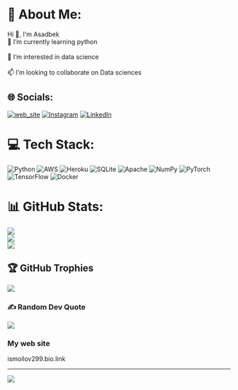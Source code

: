 # 💫 About Me:
Hi 👋, I'm Asadbek<br>🌱 I’m currently learning python<br><br>👀 I’m interested in data science<br><br>📫 I’m looking to collaborate on Data sciences


## 🌐 Socials:
[![web_site](https://img.shields.io/badge/My_website-%237289DA.svg?logo=browser&logoColor=white)](htttps://ismoilov299.bio.link) [![Instagram](https://img.shields.io/badge/Instagram-%23E4405F.svg?logo=Instagram&logoColor=white)](https://instagram.com/ismoilov299) [![LinkedIn](https://img.shields.io/badge/LinkedIn-%230077B5.svg?logo=linkedin&logoColor=white)](https://linkedin.com/in/ismoilov299)


# 💻 Tech Stack:
![Python](https://img.shields.io/badge/python-3670A0?style=for-the-badge&logo=python&logoColor=ffdd54) ![AWS](https://img.shields.io/badge/AWS-%23FF9900.svg?style=for-the-badge&logo=amazon-aws&logoColor=white) ![Heroku](https://img.shields.io/badge/heroku-%23430098.svg?style=for-the-badge&logo=heroku&logoColor=white) ![SQLite](https://img.shields.io/badge/sqlite-%2307405e.svg?style=for-the-badge&logo=sqlite&logoColor=white) ![Apache](https://img.shields.io/badge/apache-%23D42029.svg?style=for-the-badge&logo=apache&logoColor=white) ![NumPy](https://img.shields.io/badge/numpy-%23013243.svg?style=for-the-badge&logo=numpy&logoColor=white) ![PyTorch](https://img.shields.io/badge/PyTorch-%23EE4C2C.svg?style=for-the-badge&logo=PyTorch&logoColor=white) ![TensorFlow](https://img.shields.io/badge/TensorFlow-%23FF6F00.svg?style=for-the-badge&logo=TensorFlow&logoColor=white) ![Docker](https://img.shields.io/badge/docker-%230db7ed.svg?style=for-the-badge&logo=docker&logoColor=white)
# 📊 GitHub Stats:
![](https://github-readme-stats.vercel.app/api?username=ismoilov299&theme=dark&hide_border=false&include_all_commits=false&count_private=false)<br/>
![](https://github-readme-streak-stats.herokuapp.com/?user=ismoilov299&theme=dark&hide_border=false)<br/>
![](https://github-readme-stats.vercel.app/api/top-langs/?username=ismoilov299&theme=dark&hide_border=false&include_all_commits=false&count_private=false&layout=compact)

## 🏆 GitHub Trophies
![](https://github-profile-trophy.vercel.app/?username=ismoilov299&theme=radical&no-frame=false&no-bg=true&margin-w=4)

### ✍️ Random Dev Quote
![](https://quotes-github-readme.vercel.app/api?type=vetical&theme=dark)

### My web site
ismoilov299.bio.link


---
[![](https://visitcount.itsvg.in/api?id=ismoilov299&icon=0&color=0)](https://visitcount.itsvg.in)
